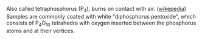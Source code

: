 Also called tetraphosphorus (P<sub>4</sub>), burns on contact with air. ([wikepedia](https://en.wikipedia.org/w/index.php?title=White_phosphorus&oldid=1305393266)) Samples are commonly coated with white "diphosphorus pentoxide", which consists of P<sub>4</sub>O<sub>10</sub> tetrahedra with oxygen inserted between the phosphorus atoms and at their vertices.

